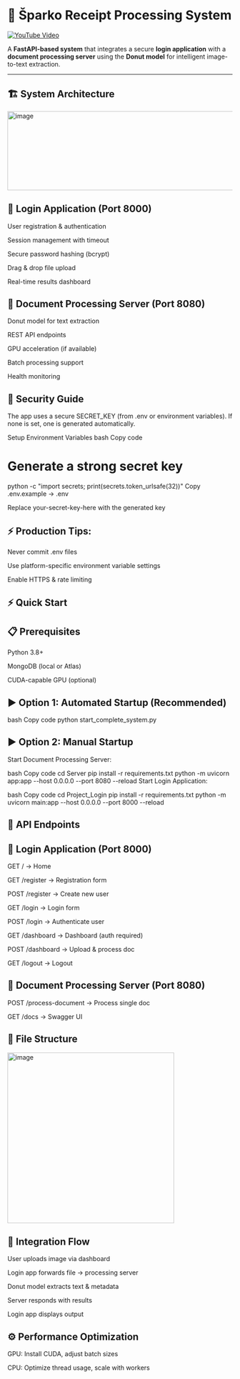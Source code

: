 # 🚀 Šparko Receipt Processing System

[![YouTube Video](https://i.ytimg.com/vi/trH_vHMMgvo/maxresdefault.jpg)](https://www.youtube.com/embed/trH_vHMMgvo?si=PV53zFyxGKhIqZkD)

A **FastAPI-based system** that integrates a secure **login application** with a **document processing server** using the **Donut model** for intelligent image-to-text extraction.  

---

## 🏗️ System Architecture

<img width="519" height="177" alt="image" src="https://github.com/user-attachments/assets/8caabe41-58a9-4c91-8dfb-2acb29718a6d" />



## 🔑 Login Application (Port 8000)
User registration & authentication

Session management with timeout

Secure password hashing (bcrypt)

Drag & drop file upload

Real-time results dashboard

## 📄 Document Processing Server (Port 8080)
Donut model for text extraction

REST API endpoints

GPU acceleration (if available)

Batch processing support

Health monitoring

## 🔐 Security Guide
The app uses a secure SECRET_KEY (from .env or environment variables). If none is set, one is generated automatically.

Setup Environment Variables
bash
Copy code
# Generate a strong secret key
python -c "import secrets; print(secrets.token_urlsafe(32))"
Copy .env.example → .env

Replace your-secret-key-here with the generated key

## ⚡ Production Tips:

Never commit .env files

Use platform-specific environment variable settings

Enable HTTPS & rate limiting

## ⚡ Quick Start
## 📋 Prerequisites
Python 3.8+

MongoDB (local or Atlas)

CUDA-capable GPU (optional)

## ▶️ Option 1: Automated Startup (Recommended)
bash
Copy code
python start_complete_system.py
## ▶️ Option 2: Manual Startup
Start Document Processing Server:

bash
Copy code
cd Server
pip install -r requirements.txt
python -m uvicorn app:app --host 0.0.0.0 --port 8080 --reload
Start Login Application:

bash
Copy code
cd Project_Login
pip install -r requirements.txt
python -m uvicorn main:app --host 0.0.0.0 --port 8000 --reload
## 📡 API Endpoints
## 🔑 Login Application (Port 8000)
GET / → Home

GET /register → Registration form

POST /register → Create new user

GET /login → Login form

POST /login → Authenticate user

GET /dashboard → Dashboard (auth required)

POST /dashboard → Upload & process doc

GET /logout → Logout

## 📄 Document Processing Server (Port 8080)
POST /process-document → Process single doc

GET /docs → Swagger UI

## 📂 File Structure
<img width="373" height="382" alt="image" src="https://github.com/user-attachments/assets/74113e64-d98e-4ef6-83ae-a7fee91d76c4" />


## 🔄 Integration Flow
User uploads image via dashboard

Login app forwards file → processing server

Donut model extracts text & metadata

Server responds with results

Login app displays output

## ⚙️ Performance Optimization
GPU: Install CUDA, adjust batch sizes

CPU: Optimize thread usage, scale with workers


